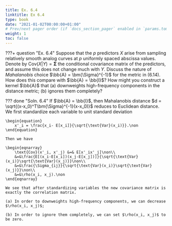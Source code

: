 ```yaml
---
title: Ex. 6.4
linktitle: Ex 6.4
type: book
date: "2021-01-02T00:00:00+01:00"
# Prev/next pager order (if `docs_section_pager` enabled in `params.toml`)
weight: 1
toc: false
---
```


???+ question "Ex. 6.4"
    Suppose that the $p$ predictors $X$ arise from sampling relatively smooth analog curves at $p$ uniformly spaced abscissa values. Denote by $\text{Cov}(X|Y) = \bm{\Sigma}$ the conditional covariance matrix of the predictors, and assume this does not change much with $Y$. Discuss the nature of *Mahalanobis* choice $\bb{A} = \bm{\Sigma}^{-1}$ for the metric in (6.14). How does this compare with $\bb{A} = \bb{I}$? How might you construct a kernel $\bb{A}$ that (a) downweights high-frequency components in the distance metric; (b) ignores them completely?

??? done "Soln. 6.4"
    If $\bb{A} = \bb{I}$, then Mahalanobis distance $d = \sqrt{(x-x_0)^T\bm{\Sigma}^{-1}(x-x_0)}$ reduces to Euclidean distance. We first standardize each variable to unit standard deviation
	
    \begin{equation}
		x'_i = \frac{x_i- E[x_i]}{\sqrt{\text{Var}(x_i)}}.\non
	\end{equation}
	
    Then we have
	
    \begin{eqnarray}
	    \text{Cov}(x'_i, x'_j) &=& E[x'_ix'_j]\non\\
	    &=&\frac{E[(x_i-E[x_i])(x_j-E[x_j])]}{\sqrt{\text{Var}(x_i)}\sqrt{\text{Var}(x_j)}}\non\\
	    &=&\frac{\Sigma_{ij}}{\sqrt{\text{Var}(x_i)}\sqrt{\text{Var}(x_j)}}\non\\
	    &=&\rho(x_i, x_j).\non
	\end{eqnarray}

	We see that after standardizing variables the new covariance matrix is exactly the correlation matrix.

	(a) In order to downweights high-frequency components, we can decrease $\rho(x_i, x_j)$;
	
    (b) In order to ignore them completely, we can set $\rho(x_i, x_j)$ to be zero.
